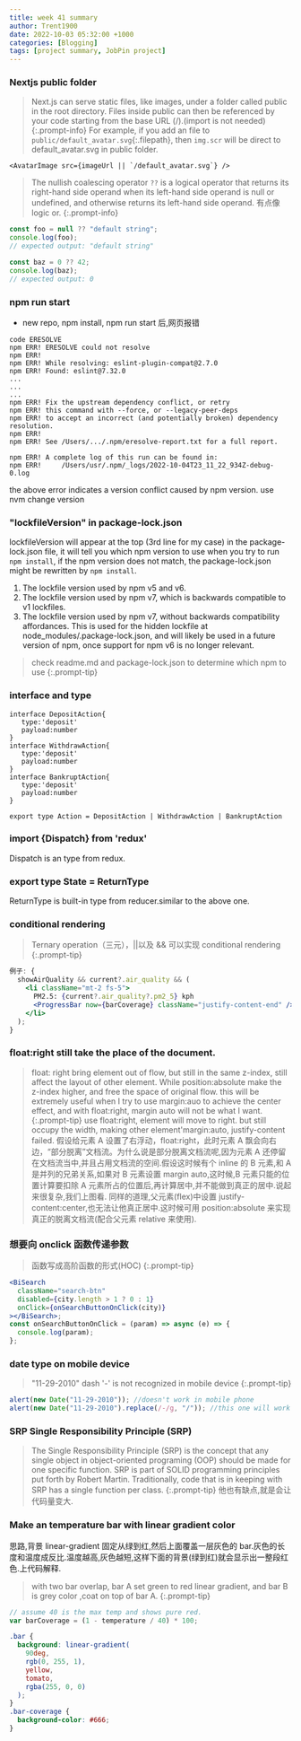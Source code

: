 ```yaml
---
title: week 41 summary
author: Trent1900
date: 2022-10-03 05:32:00 +1000
categories: [Blogging]
tags: [project summary, JobPin project]
---
```


### Nextjs public folder

> Next.js can serve static files, like images, under a folder called public in the root directory. Files inside public can then be referenced by your code starting from the base URL (/).(import is not needed)<!-- prettier-ignore -->
{:.prompt-info}
For example, if you add an file to `public/default_avatar.svg`{:.filepath}, then `img.scr` will be direct to default_avatar.svg in public folder.

```tsx
<AvatarImage src={imageUrl || `/default_avatar.svg`} />
```

> The nullish coalescing operator `??` is a logical operator that returns its right-hand side operand when its left-hand side operand is null or undefined, and otherwise returns its left-hand side operand. 有点像 logic or. <!-- prettier-ignore -->
{:.prompt-info}

```js
const foo = null ?? "default string";
console.log(foo);
// expected output: "default string"

const baz = 0 ?? 42;
console.log(baz);
// expected output: 0
```

### npm run start

- new repo, npm install, npm run start 后,网页报错

```
code ERESOLVE
npm ERR! ERESOLVE could not resolve
npm ERR!
npm ERR! While resolving: eslint-plugin-compat@2.7.0
npm ERR! Found: eslint@7.32.0
...
...
...
npm ERR! Fix the upstream dependency conflict, or retry
npm ERR! this command with --force, or --legacy-peer-deps
npm ERR! to accept an incorrect (and potentially broken) dependency resolution.
npm ERR!
npm ERR! See /Users/.../.npm/eresolve-report.txt for a full report.

npm ERR! A complete log of this run can be found in:
npm ERR!     /Users/usr/.npm/_logs/2022-10-04T23_11_22_934Z-debug-0.log
```

the above error indicates a version conflict caused by npm version. use nvm change version

### "lockfileVersion" in package-lock.json

lockfileVersion will appear at the top (3rd line for my case) in the package-lock.json file, it will tell you which npm version to use when you try to run `npm install`, if the npm version does not match, the package-lock.json might be rewritten by `npm install`.

1. The lockfile version used by npm v5 and v6.
2. The lockfile version used by npm v7, which is backwards compatible to v1 lockfiles.
3. The lockfile version used by npm v7, without backwards compatibility affordances. This is used for the hidden lockfile at node_modules/.package-lock.json, and will likely be used in a future version of npm, once support for npm v6 is no longer relevant.

> check readme.md and package-lock.json to determine which npm to use <!-- prettier-ignore -->
{:.prompt-tip}

### interface and type

```
interface DepositAction{
   type:'deposit'
   payload:number
}
interface WithdrawAction{
   type:'deposit'
   payload:number
}
interface BankruptAction{
   type:'deposit'
   payload:number
}

export type Action = DepositAction | WithdrawAction | BankruptAction
```

### import {Dispatch} from 'redux'

Dispatch is an type from redux.

### export type State = ReturnType<typeof reducers>

ReturnType<typeof reducer> is built-in type from reducer.similar to the above one.

### conditional rendering

> Ternary operation（三元），||以及 && 可以实现 conditional rendering <!-- prettier-ignore -->
{:.prompt-tip}

```jsx
例子: {
  showAirQuality && current?.air_quality && (
    <li className="mt-2 fs-5">
      PM2.5: {current?.air_quality?.pm2_5} kph
      <ProgressBar now={barCoverage} className="justify-content-end" />
    </li>
  );
}
```

### float:right still take the place of the document.

> float: right bring element out of flow, but still in the same z-index, still affect the layout of other element. While position:absolute make the z-index higher, and free the space of original flow. this will be extremely useful when I try to use margin:auo to achieve the center effect, and with float:right, margin auto will not be what I want. <!-- prettier-ignore -->
{:.prompt-tip}
use float:right, element will move to right. but still occupy the width, making other element'margin:auto, justify-content failed.
假设给元素 A 设置了右浮动，float:right，此时元素 A 飘会向右边，“部分脱离”文档流。为什么说是部分脱离文档流呢,因为元素 A 还停留在文档流当中,并且占用文档流的空间.假设这时候有个 inline 的 B 元素,和 A 是并列的兄弟关系,如果对 B 元素设置 margin auto,这时候,B 元素只能的位置计算要扣除 A 元素所占的位置后,再计算居中,并不能做到真正的居中.说起来很复杂,我们上图看.
同样的道理,父元素(flex)中设置 justify-content:center,也无法让他真正居中.这时候可用 position:absolute 来实现真正的脱离文档流(配合父元素 relative 来使用).

### 想要向 onclick 函数传递参数

> 函数写成高阶函数的形式(HOC) <!-- prettier-ignore -->
{:.prompt-tip}

```jsx
<BiSearch
  className="search-btn"
  disabled={city.length > 1 ? 0 : 1}
  onClick={onSearchButtonOnClick(city)}
></BiSearch>;
const onSearchButtonOnClick = (param) => async (e) => {
  console.log(param);
};
```

### date type on mobile device

> "11-29-2010" dash '-' is not recognized in mobile device<!-- prettier-ignore -->
{:.prompt-tip}

```js
alert(new Date("11-29-2010")); //doesn't work in mobile phone
alert(new Date("11-29-2010").replace(/-/g, "/")); //this one will work in mobile phone
```

### SRP Single Responsibility Principle (SRP)

> The Single Responsibility Principle (SRP) is the concept that any single object in object-oriented programing (OOP) should be made for one specific function. SRP is part of SOLID programming principles put forth by Robert Martin. Traditionally, code that is in keeping with SRP has a single function per class.<!-- prettier-ignore -->
{:.prompt-tip}
他也有缺点,就是会让代码量变大.

### Make an temperature bar with linear gradient color

思路,背景 linear-gradient 固定从绿到红,然后上面覆盖一层灰色的 bar.灰色的长度和温度成反比.温度越高,灰色越短,这样下面的背景(绿到红)就会显示出一整段红色.上代码解释.

> with two bar overlap, bar A set green to red linear gradient, and bar B is grey color ,coat on top of bar A.<!-- prettier-ignore -->
{:.prompt-tip}

```js
// assume 40 is the max temp and shows pure red.
var barCoverage = (1 - temperature / 40) * 100;
```

```css
.bar {
  background: linear-gradient(
    90deg,
    rgb(0, 255, 1),
    yellow,
    tomato,
    rgba(255, 0, 0)
  );
}
.bar-coverage {
  background-color: #666;
}
```
